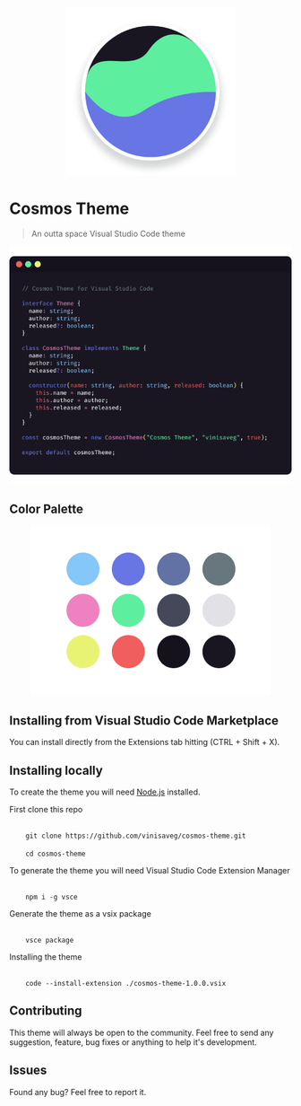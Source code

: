 <p align="center">
   <img src=".github/logo.png" width="300"/>
</p>

# Cosmos Theme

> An outta space Visual Studio Code theme

<p align="center">
   <img src=".github/preview.png" width="auto"/>
</p>

## Color Palette

<p align="center">
   <img src=".github/palette.png" width="auto"/>
</p>

## Installing from Visual Studio Code Marketplace

You can install directly from the Extensions tab hitting (CTRL + Shift + X).

## Installing locally

To create the theme you will need [Node.js](https://nodejs.org/en/) installed.

First clone this repo

```

    git clone https://github.com/vinisaveg/cosmos-theme.git

    cd cosmos-theme

```

To generate the theme you will need Visual Studio Code Extension Manager

```

    npm i -g vsce

```

Generate the theme as a vsix package

```

    vsce package

```

Installing the theme

```

    code --install-extension ./cosmos-theme-1.0.0.vsix

```

## Contributing

This theme will always be open to the community. Feel free to send any suggestion, feature, bug fixes or anything to help it's development.

## Issues

Found any bug? Feel free to report it.
